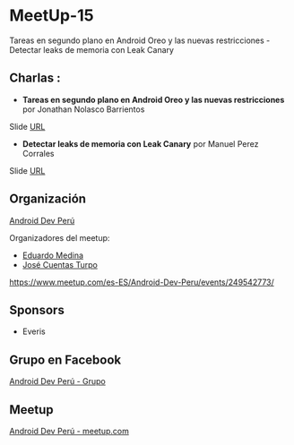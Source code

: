 # MeetUp-15
Tareas en segundo plano en Android Oreo y las nuevas restricciones - Detectar leaks de memoria con Leak Canary

## Charlas :

- **Tareas en segundo plano en Android Oreo y las nuevas restricciones**  por Jonathan Nolasco Barrientos

Slide [URL](#)

- **Detectar leaks de memoria con Leak Canary**  por Manuel Perez Corrales

Slide [URL](#)

## Organización 
[Android Dev Perú](https://github.com/Android-Dev-Peru)

Organizadores del meetup:

- [Eduardo Medina](https://github.com/emedinaa)
- [José Cuentas Turpo](https://github.com/PibeDx)

https://www.meetup.com/es-ES/Android-Dev-Peru/events/249542773/

## Sponsors
 - Everis

## Grupo en Facebook 
[Android Dev Perú - Grupo](https://www.facebook.com/groups/androidpe/)

## Meetup 
[Android Dev Perú - meetup.com](https://www.meetup.com/es-ES/Android-Dev-Peru/)
